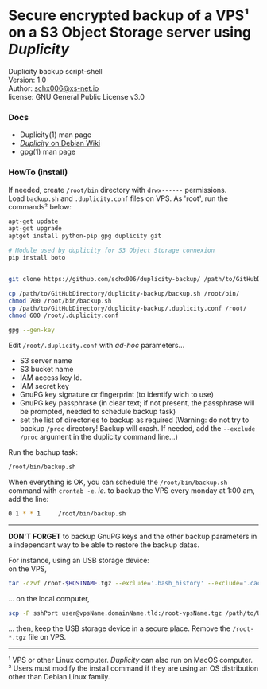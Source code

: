 # Secure encrypted backup of a VPS¹ on a S3 Object Storage server using _Duplicity_

Duplicity backup script-shell   
Version: 1.0   
Author:  schx006@xs-net.io   
license: GNU General Public License v3.0

### Docs

* Duplicity(1) man page
* [_Duplicity_ on Debian Wiki](https://wiki.debian.org/Duplicity)
* gpg(1) man page

### HowTo (install)

If needed, create `/root/bin` directory with `drwx------` permissions.   
Load `backup.sh` and `.duplicity.conf` files on VPS.
As 'root', run the commands² below:   
``` sh
apt-get update
apt-get upgrade
aptget install python-pip gpg duplicity git

# Module used by duplicity for S3 Object Storage connexion
pip install boto


git clone https://github.com/schx006/duplicity-backup/ /path/to/GitHubDirectory/duplicity-backup

cp /path/to/GitHubDirectory/duplicity-backup/backup.sh /root/bin/
chmod 700 /root/bin/backup.sh
cp /path/to/GitHubDirectory/duplicity-backup/.duplicity.conf /root/
chmod 600 /root/.duplicity.conf

gpg --gen-key

``` 

Edit `/root/.duplicity.conf` with _ad-hoc_ parameters…
* S3 server name
* S3 bucket name
* IAM access key Id.
* IAM secret key
* GnuPG key signature or fingerprint (to identify wich to use)
* GnuPG key passphrase (in clear text; if not present, the passphrase will be prompted, needed to schedule backup task)
* set the list of directories to backup as required (Warning: do not try to backup `/proc` directory! Backup will crash.
If needed, add the `--exclude /proc` argument in the duplicity command line…)

Run the bachup task:
``` sh
/root/bin/backup.sh
```

When everything is OK, you can schedule the `/root/bin/backup.sh` command with `crontab -e`.
_ie._ to backup the VPS every monday at 1:00 am, add the line:
``` sh
0 1 * * 1     /root/bin/backup.sh
```

---

**DON'T FORGET** to backup GnuPG keys and the other backup parameters in a independant way to be able to restore the backup datas.

For instance, using an USB storage device:   
on the VPS,   
``` sh
tar -czvf /root-$HOSTNAME.tgz --exclude='.bash_history' --exclude='.cache' /root
```
… on the local computer,   
``` sh
scp -P sshPort user@vpsName.domainName.tld:/root-vpsName.tgz /path/to/USB/StorageDevice
```
… then, keep the USB storage device in a secure place. Remove the `/root-*.tgz` file on VPS.

---

¹ VPS or other Linux computer. _Duplicity_ can also run on MacOS computer.   
² Users must modify the install command if they are using an OS distribution other than Debian Linux family.   
